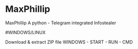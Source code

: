 # MaxPhillip
MaxPhillip A python - Telegram integrated Infostealer 

#WINDOWS/LINUX 

Download & extract ZIP file
WINDOWS - START - RUN - CMD 

